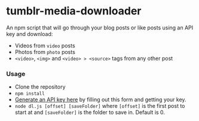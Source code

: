 # tumblr-media-downloader

An npm script that will go through your blog posts or like posts using an API key and download:

* Videos from `video` posts
* Photos from `photo` posts
* `<video>`, `<img>` and `<video> > <source>` tags from any other post

### Usage

* Clone the repository
* `npm install`
* [Generate an API key here](https://www.tumblr.com/oauth/apps) by filling out this form and getting your key.
* `node dl.js [offset] [saveFolder]` where `[offset]` is the first post to start at and `[saveFolder]` is the folder to save in. Default is 0.